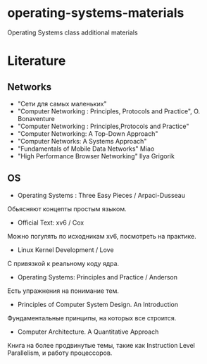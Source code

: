 # operating-systems-materials
Operating Systems class additional materials

# Literature 

## Networks

- "Сети для самых маленьких"
- "Computer Networking : Principles, Protocols and Practice", O. Bonaventure
- "Computer Networking : Principles,Protocols and Practice"
- "Computer Networking: A Top-Down Approach"
- "Computer Networks: A Systems Approach"
- "Fundamentals of Mobile Data Networks" Miao
- "High Performance Browser Networking" Ilya Grigorik

## OS

- Operating Systems : Three Easy Pieces / Arpaci-Dusseau


Обьясняют концепты простым языком. 

- Official Text: xv6 / Cox


Можно погулять по исходникам xv6, посмотреть на практике. 

- Linux Kernel Development / Love


С привязкой к реальному коду ядра. 

- Operating Systems: Principles and Practice / Anderson


Есть упражнения на понимание тем. 

- Principles of Computer System Design. An Introduction

Фундаментальные принципы, на которых все строится. 

- Computer Architecture. A Quantitative Approach

Книга на более продвинутые темы, такие как Instruction Level Parallelism, и работу процессоров.
